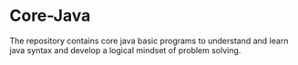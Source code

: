 # Core-Java
The repository contains core java basic programs to understand and learn java syntax and develop a logical mindset of problem solving.
